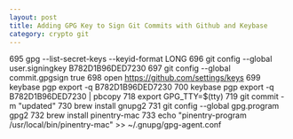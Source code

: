 ```yaml
---
layout: post
title: Adding GPG Key to Sign Git Commits with Github and Keybase
category: crypto git
---
```


695  gpg --list-secret-keys --keyid-format LONG
696  git config --global user.signingkey B782D1B96DED7230
697  git config --global commit.gpgsign true
698  open https://github.com/settings/keys
699  keybase pgp export -q B782D1B96DED7230
700  keybase pgp export -q B782D1B96DED7230 | pbcopy
718  export GPG_TTY=$(tty)
719  git commit -m "updated"
730  brew install gnupg2
731  git config --global gpg.program gpg2
732  brew install pinentry-mac
733  echo "pinentry-program /usr/local/bin/pinentry-mac" >> ~/.gnupg/gpg-agent.conf
